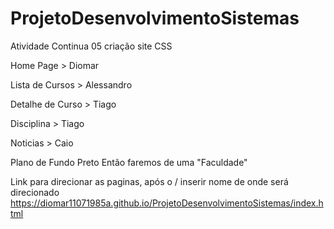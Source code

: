 # ProjetoDesenvolvimentoSistemas

Atividade Continua 05 criação site CSS

Home Page > Diomar

Lista de Cursos > Alessandro

Detalhe de Curso > Tiago

Disciplina > Tiago

Noticias > Caio

Plano de Fundo Preto 
Então faremos de uma "Faculdade"

Link para direcionar as paginas, após o / inserir nome de onde será direcionado
https://diomar11071985a.github.io/ProjetoDesenvolvimentoSistemas/index.html

